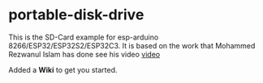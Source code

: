 # portable-disk-drive

This is the SD-Card example for esp-arduino 8266/ESP32/ESP32S2/ESP32C3. It is based on the work that 
Mohammed Rezwanul Islam has done see his video <a href="https://www.youtube.com/watch?v=zJP3Ie3nE7c&t=5s
"> video</a>

Added a <b>Wiki</b> to get you started.
